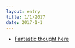 ```yaml
---
layout: entry
title: 1/1/2017
date: 2017-1-1
---
```


- [Fantastic thought here](https://twitter.com/chriseidhof/status/815663730285494273)
